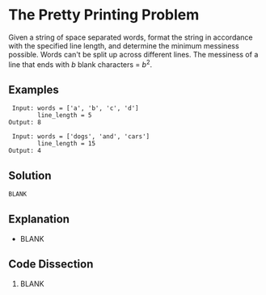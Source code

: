 # The Pretty Printing Problem
Given a string of space separated words, format the string in accordance with the specified line length, and determine the minimum messiness possible. Words can't be split up across different lines. The messiness of a line that ends with _b_ blank characters = _b_<sup>2</sup>.

## Examples
```
 Input: words = ['a', 'b', 'c', 'd']
        line_length = 5
Output: 8

 Input: words = ['dogs', 'and', 'cars']
        line_length = 15
Output: 4
```

## Solution
```python
BLANK
```

## Explanation
* BLANK

## Code Dissection
1. BLANK